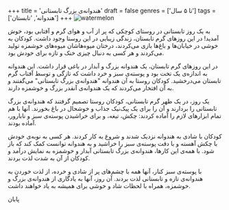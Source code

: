 +++
title = 'هندوانه‌ی بزرگ تابستانی'
draft = false
genres = ['تا ۵ سال']
tags = ['هندوانه‌', 'تابستان']
+++
![watermelon](/172.Watermelon.jpg)

به یک روز تابستانی در روستای کوچکی که پر از آب و هوای گرم و آفتابی بود، خوش آمدید! در این روزهای گرم تابستان، زندگی زیبایی در این روستا وجود داشت. کودکان به خوشی در خیابان‌ها و باغ‌ها بازی می‌کردند، درختان میوه‌هاشان میوه‌های خوشمزه تولید می‌کردند و هر کسی به دنبال چیزی خنک و تازه برای خودش بود.

در این روزهای گرم تابستان، یک هندوانه بزرگ و آبدار در باغی قرار داشت. این هندوانه به اندازه‌ی یک تخت بود و پوسته‌ی سبز و خرد داشت که تازگی و توسط آفتاب گرم تابستان می‌درخشید. کودکان روستا به آن هندوانه "هندوانه‌ی بزرگ تابستانی" می‌گفتند و به آن افتخار می‌کردند که یک هندوانه‌ی آنقدر بزرگ و خوشمزه دارند.

یک روز، در یک ظهر گرم تابستانی، کودکان روستا تصمیم گرفتند که هندوانه‌ی بزرگ تابستانی را بردارند و آن را برای یک پیک‌نیک جذاب و خوشحال در باغ بخورند. آنها با هم تمام ابزارهای لازم را آماده کردند: چکش، تیغه، و برای خراشیدن پوسته‌ی سبز و نابارور، آماده بودند.

کودکان با شادی به هندوانه نزدیک شدند و شروع به کار کردند. هر کسی به نوبه‌ی خودش با چکش آهسته و با دقت پوسته‌ی سبز را خراشید و به هندوانه توانست کمک کند که باز شود. با همه‌ی این کارها، هندوانه‌ی بزرگ تابستانی آبدار و خوشمزه به نمایش درآمد و کودکان از آن به شدت لذت بردند.

با پوسته‌ی سبز کنار، آنها همه با چشم‌های پر از شادی و خرده، از لذت خوردن به هندوانه‌ی تازه و تابستانی لذت بردند. آن روز، آنها به یادگاری از هندوانه‌ی بزرگ و خوشمزه، همراه با لحظات شاد و خوشی برای همیشه به یاد خواهند داشت.

پابان